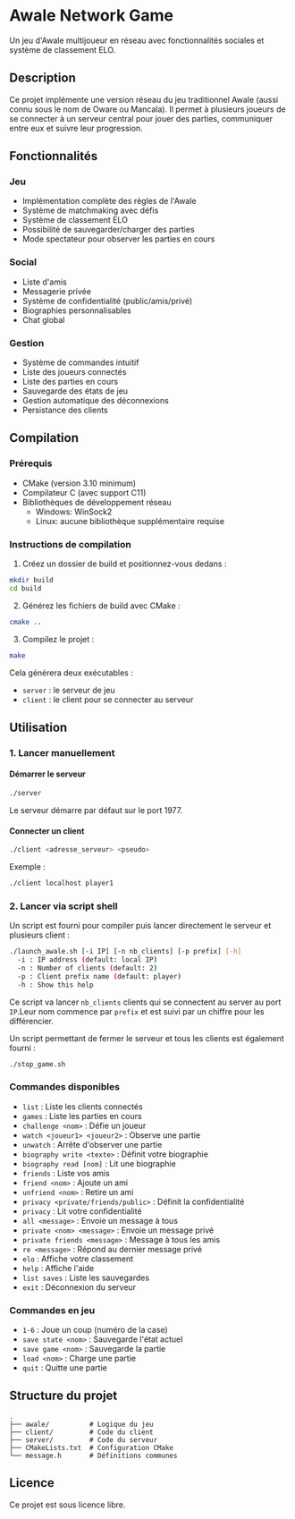 # Awale Network Game

Un jeu d'Awale multijoueur en réseau avec fonctionnalités sociales et système de classement ELO.

## Description

Ce projet implémente une version réseau du jeu traditionnel Awale (aussi connu sous le nom de Oware ou Mancala). Il permet à plusieurs joueurs de se connecter à un serveur central pour jouer des parties, communiquer entre eux et suivre leur progression.

## Fonctionnalités

### Jeu
- Implémentation complète des règles de l'Awale
- Système de matchmaking avec défis
- Système de classement ELO
- Possibilité de sauvegarder/charger des parties
- Mode spectateur pour observer les parties en cours

### Social
- Liste d'amis
- Messagerie privée
- Système de confidentialité (public/amis/privé)
- Biographies personnalisables
- Chat global

### Gestion
- Système de commandes intuitif
- Liste des joueurs connectés
- Liste des parties en cours
- Sauvegarde des états de jeu
- Gestion automatique des déconnexions
- Persistance des clients

## Compilation

### Prérequis
- CMake (version 3.10 minimum)
- Compilateur C (avec support C11)
- Bibliothèques de développement réseau
  - Windows: WinSock2
  - Linux: aucune bibliothèque supplémentaire requise

### Instructions de compilation

1. Créez un dossier de build et positionnez-vous dedans :
```bash
mkdir build
cd build
```

2. Générez les fichiers de build avec CMake :
```bash
cmake ..
```

3. Compilez le projet :
```bash
make
```

Cela générera deux exécutables :
- `server` : le serveur de jeu
- `client` : le client pour se connecter au serveur

## Utilisation

### 1. Lancer manuellement
#### Démarrer le serveur
```bash
./server
```
Le serveur démarre par défaut sur le port 1977.

#### Connecter un client
```bash
./client <adresse_serveur> <pseudo>
```
Exemple :
```bash
./client localhost player1
```

### 2. Lancer via script shell
Un script est fourni pour compiler puis lancer directement le serveur et plusieurs client :
```bash
./launch_awale.sh [-i IP] [-n nb_clients] [-p prefix] [-h]
  -i : IP address (default: local IP)
  -n : Number of clients (default: 2)
  -p : Client prefix name (default: player)
  -h : Show this help
```
Ce script va lancer `nb_clients` clients qui se connectent au server au port `IP`.Leur nom commence par `prefix` et est suivi par un chiffre pour les différencier.

Un script permettant de fermer le serveur et tous les clients est également fourni :
```bash
./stop_game.sh
```

### Commandes disponibles

- `list` : Liste les clients connectés
- `games` : Liste les parties en cours
- `challenge <nom>` : Défie un joueur
- `watch <joueur1> <joueur2>` : Observe une partie
- `unwatch` : Arrête d'observer une partie
- `biography write <texte>` : Définit votre biographie
- `biography read [nom]` : Lit une biographie
- `friends` : Liste vos amis
- `friend <nom>` : Ajoute un ami
- `unfriend <nom>` : Retire un ami
- `privacy <private/friends/public>` : Définit la confidentialité
- `privacy` : Lit votre confidentialité
- `all <message>` : Envoie un message à tous
- `private <nom> <message>` : Envoie un message privé
- `private friends <message>` : Message à tous les amis
- `re <message>` : Répond au dernier message privé
- `elo` : Affiche votre classement
- `help` : Affiche l'aide
- `list saves` : Liste les sauvegardes
- `exit` : Déconnexion du serveur

### Commandes en jeu

- `1-6` : Joue un coup (numéro de la case)
- `save state <nom>` : Sauvegarde l'état actuel
- `save game <nom>` : Sauvegarde la partie
- `load <nom>` : Charge une partie
- `quit` : Quitte une partie

## Structure du projet

```
.
├── awale/          # Logique du jeu
├── client/         # Code du client
├── server/         # Code du serveur
├── CMakeLists.txt  # Configuration CMake
└── message.h       # Définitions communes
```

## Licence

Ce projet est sous licence libre.